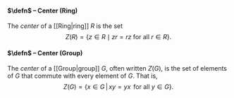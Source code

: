 #### $\defn$ – Center (Ring)
The *center* of a [[Ring|ring]] $R$ is the set $$Z(R)=\{z \in R \mid zr = rz \text{ for all }r \in R\}.$$
#### $\defn$ – Center (Group)
The *center* of a [[Group|group]] $G$, often written $Z(G)$, is the set of elements of $G$ that commute with every element of $G$. That is, $$Z(G)=\{x \in G \, | \, xy = yx\,\text{ for all $y \in G$}\}.$$